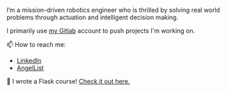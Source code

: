 I’m a mission-driven robotics engineer who is thrilled by solving real world problems through actuation and intelligent decision making.

I primarily use [my Gitlab](https://gitlab.com/gigous) account to push projects I'm working on.

📫 How to reach me:
- [LinkedIn](https://linkedin.com/in/bgigous)
- [AngelList](https://angel.co/u/gigous)

🧭 I wrote a Flask course! [Check it out here.](https://codingnomads.co/courses/flask-tutorial-python-flask-apps-online-course)

<!--
**bgigous/bgigous** is a ✨ _special_ ✨ repository because its `README.md` (this file) appears on your GitHub profile.

Here are some ideas to get you started:

- 🔭 I’m currently working on ...
- 🌱 I’m currently learning ...
- 👯 I’m looking to collaborate on ...
- 🤔 I’m looking for help with ...
- 💬 Ask me about ...
- 📫 How to reach me: ...
- 😄 Pronouns: ...
- ⚡ Fun fact: ...
-->
